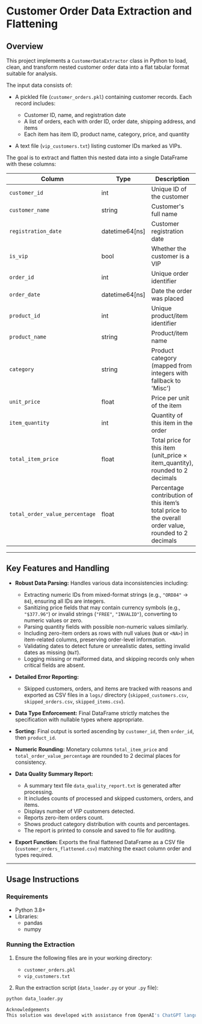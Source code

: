 # Customer Order Data Extraction and Flattening

## Overview

This project implements a `CustomerDataExtractor` class in Python to load, clean, and transform nested customer order data into a flat tabular format suitable for analysis.

The input data consists of:

- A pickled file (`customer_orders.pkl`) containing customer records. Each record includes:
  - Customer ID, name, and registration date
  - A list of orders, each with order ID, order date, shipping address, and items
  - Each item has item ID, product name, category, price, and quantity

- A text file (`vip_customers.txt`) listing customer IDs marked as VIPs.

The goal is to extract and flatten this nested data into a single DataFrame with these columns:

| Column                        | Type             | Description                                  |
|-------------------------------|------------------|----------------------------------------------|
| `customer_id`                 | int              | Unique ID of the customer                     |
| `customer_name`               | string           | Customer's full name                          |
| `registration_date`           | datetime64[ns]   | Customer registration date                    |
| `is_vip`                     | bool             | Whether the customer is a VIP                 |
| `order_id`                    | int              | Unique order identifier                        |
| `order_date`                  | datetime64[ns]   | Date the order was placed                      |
| `product_id`                  | int              | Unique product/item identifier                 |
| `product_name`                | string           | Product/item name                              |
| `category`                    | string           | Product category (mapped from integers with fallback to 'Misc') |
| `unit_price`                  | float            | Price per unit of the item                     |
| `item_quantity`               | int              | Quantity of this item in the order             |
| `total_item_price`            | float            | Total price for this item (unit_price × item_quantity), rounded to 2 decimals |
| `total_order_value_percentage` | float          | Percentage contribution of this item’s total price to the overall order value, rounded to 2 decimals |

---

## Key Features and Handling

- **Robust Data Parsing:** Handles various data inconsistencies including:
  - Extracting numeric IDs from mixed-format strings (e.g., `"ORD84"` → `84`), ensuring all IDs are integers.
  - Sanitizing price fields that may contain currency symbols (e.g., `"$377.96"`) or invalid strings (`"FREE"`, `"INVALID"`), converting to numeric values or zero.
  - Parsing quantity fields with possible non-numeric values similarly.
  - Including zero-item orders as rows with null values (`NaN` or `<NA>`) in item-related columns, preserving order-level information.
  - Validating dates to detect future or unrealistic dates, setting invalid dates as missing (`NaT`).
  - Logging missing or malformed data, and skipping records only when critical fields are absent.
  
- **Detailed Error Reporting:** 
  - Skipped customers, orders, and items are tracked with reasons and exported as CSV files in a `logs/` directory (`skipped_customers.csv`, `skipped_orders.csv`, `skipped_items.csv`).

- **Data Type Enforcement:** Final DataFrame strictly matches the specification with nullable types where appropriate.

- **Sorting:** Final output is sorted ascending by `customer_id`, then `order_id`, then `product_id`.

- **Numeric Rounding:** Monetary columns `total_item_price` and `total_order_value_percentage` are rounded to 2 decimal places for consistency.

- **Data Quality Summary Report:**
  - A summary text file `data_quality_report.txt` is generated after processing.
  - It includes counts of processed and skipped customers, orders, and items.
  - Displays number of VIP customers detected.
  - Reports zero-item orders count.
  - Shows product category distribution with counts and percentages.
  - The report is printed to console and saved to file for auditing.

- **Export Function:** Exports the final flattened DataFrame as a CSV file (`customer_orders_flattened.csv`) matching the exact column order and types required.

---

## Usage Instructions

### Requirements

- Python 3.8+
- Libraries:
  - pandas
  - numpy

### Running the Extraction

1. Ensure the following files are in your working directory:

   - `customer_orders.pkl`
   - `vip_customers.txt`

2. Run the extraction script (`data_loader.py` or your `.py` file):

```bash
python data_loader.py

Acknowledgements
This solution was developed with assistance from OpenAI's ChatGPT language model.
